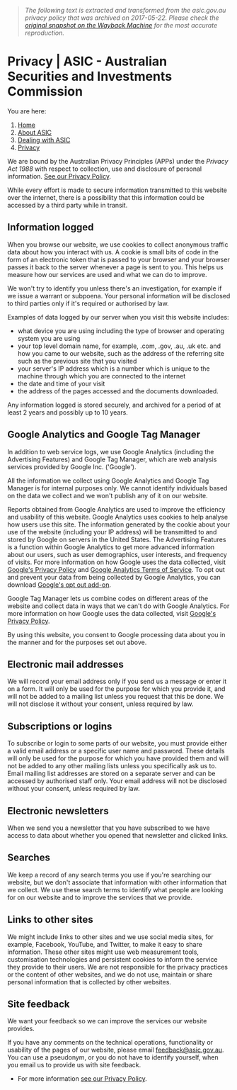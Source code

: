 > *The following text is extracted and transformed from the asic.gov.au privacy policy that was archived on 2017-05-22. Please check the [original snapshot on the Wayback Machine](https://web.archive.org/web/20170522234329id_/http%3A//www.asic.gov.au/about-asic/dealing-with-asic/privacy) for the most accurate reproduction.*

# Privacy | ASIC - Australian Securities and Investments Commission

You are here:

  1. [Home](https://web.archive.org/)
  2. [About ASIC](https://web.archive.org/about-asic/)
  3. [Dealing with ASIC](https://web.archive.org/about-asic/dealing-with-asic/)
  4. [Privacy](https://web.archive.org/about-asic/dealing-with-asic/privacy/)



We are bound by the Australian Privacy Principles (APPs) under the _Privacy Act 1988_ with respect to collection, use and disclosure of personal information. [See our Privacy Policy](https://web.archive.org/about-asic/dealing-with-asic/privacy/asic-privacy-policy-summary/ "Summary of ASIC Privacy Policy").

While every effort is made to secure information transmitted to this website over the internet, there is a possibility that this information could be accessed by a third party while in transit.

## Information logged

When you browse our website, we use cookies to collect anonymous traffic data about how you interact with us. A cookie is small bits of code in the form of an electronic token that is passed to your browser and your browser passes it back to the server whenever a page is sent to you. This helps us measure how our services are used and what we can do to improve.

We won't try to identify you unless there's an investigation, for example if we issue a warrant or subpoena. Your personal information will be disclosed to third parties only if it's required or authorised by law.

Examples of data logged by our server when you visit this website includes:

  * what device you are using including the type of browser and operating system you are using
  * your top level domain name, for example, .com, .gov, .au, .uk etc. and how you came to our website, such as the address of the referring site such as the previous site that you visited
  * your server's IP address which is a number which is unique to the machine through which you are connected to the internet
  * the date and time of your visit
  * the address of the pages accessed and the documents downloaded.



Any information logged is stored securely, and archived for a period of at least 2 years and possibly up to 10 years.

## Google Analytics and Google Tag Manager

In addition to web service logs, we use Google Analytics (including the Advertising Features) and Google Tag Manager, which are web analysis services provided by Google Inc. ('Google').

All the information we collect using Google Analytics and Google Tag Manager is for internal purposes only. We cannot identify individuals based on the data we collect and we won't publish any of it on our website.

Reports obtained from Google Analytics are used to improve the efficiency and usability of this website. Google Analytics uses cookies to help analyse how users use this site. The information generated by the cookie about your use of the website (including your IP address) will be transmitted to and stored by Google on servers in the United States. The Advertising Features is a function within Google Analytics to get more advanced information about our users, such as user demographics, user interests, and frequency of visits. For more information on how Google uses the data collected, visit [Google's Privacy Policy](https://www.google.com/intl/en/policies/privacy/) and [Google Analytics Terms of Service](http://www.google.com/analytics/tos.html). To opt out and prevent your data from being collected by Google Analytics, you can download [Google's opt out add-on](https://tools.google.com/dlpage/gaoptout?hl=en).

Google Tag Manager lets us combine codes on different areas of the website and collect data in ways that we can't do with Google Analytics. For more information on how Google uses the data collected, visit [Google's Privacy Policy](https://www.google.com/intl/policies/privacy/).

By using this website, you consent to Google processing data about you in the manner and for the purposes set out above.

## Electronic mail addresses

We will record your email address only if you send us a message or enter it on a form. It will only be used for the purpose for which you provide it, and will not be added to a mailing list unless you request that this be done. We will not disclose it without your consent, unless required by law.

## Subscriptions or logins

To subscribe or login to some parts of our website, you must provide either a valid email address or a specific user name and password. These details will only be used for the purpose for which you have provided them and will not be added to any other mailing lists unless you specifically ask us to. Email mailing list addresses are stored on a separate server and can be accessed by authorised staff only. Your email address will not be disclosed without your consent, unless required by law.

## Electronic newsletters

When we send you a newsletter that you have subscribed to we have access to data about whether you opened that newsletter and clicked links.

## Searches

We keep a record of any search terms you use if you're searching our website, but we don't associate that information with other information that we collect. We use these search terms to identify what people are looking for on our website and to improve the services that we provide.

## Links to other sites

We might include links to other sites and we use social media sites, for example, Facebook, YouTube, and Twitter, to make it easy to share information. These other sites might use web measurement tools, customisation technologies and persistent cookies to inform the service they provide to their users. We are not responsible for the privacy practices or the content of other websites, and we do not use, maintain or share personal information that is collected by other websites.

## Site feedback

We want your feedback so we can improve the services our website provides.

If you have any comments on the technical operations, functionality or usability of the pages of our website, please email [feedback@asic.gov.au](mailto:feedback@asic.gov.au). You can use a pseudonym, or you do not have to identify yourself, when you email us to provide us with site feedback.

  * For more information [see our Privacy Policy](https://web.archive.org/about-asic/dealing-with-asic/privacy/asic-privacy-policy-summary/ "Summary of ASIC Privacy Policy").


